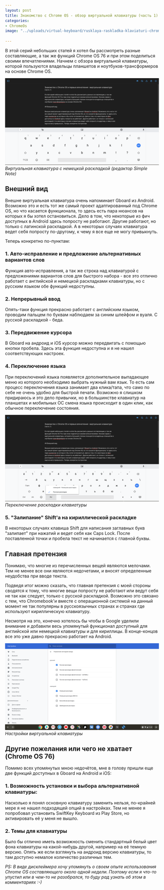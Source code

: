 ```yaml
---
layout: post
title: Знакомство с Chrome OS - обзор виртуальной клавиатуры (часть 1)
categories:
- ChromeOs
image: "../uploads/virtual-keyboard/rusklaya-raskladka-klaviaturi-chromeos.png"

---
```

В этой серий небольших статей я хотел бы рассмотреть разные составляющие, а так же функций Chrome OS 76 и при этом поделиться своими впечатлениями. Начнем с обзора виртуальной клавиатуры, которой пользуются владельцы планшетов и ноутбуков-трансформеров на основе Chrome OS.

![Виртуальная клавиатура с немецкой раскладкой](../uploads/virtual-keyboard/nemeckaya-raskladka-virtualnoi-klaviaturi.png "Виртуальная клавиатура с немецкой раскладкой")
*Виртуальная клавиатура с немецкой раскладкой (редактор Simple Note)*

## Внешний вид
Внешне виртуальная клавиатура очень напоминает Gboard из Android. Возможно это и есть тот же самый проект адаптированный под Chrome OS, но что касается функционала, то здесь есть пара нюансов на которых я бы хотел остановиться. Дело в том, что некоторые из фич доступных в Android здесь попросту не работают. Другие работают, но только с латинской раскладкой. А в некоторых случаях клавиатура ведет себя попросту по-другому, к чему я все еще не могу привыкнуть.

Теперь конкретно по-пунктам:

### 1. Авто-исправление и предложение альтернативных вариантов слов
Функция авто-исправления, а так же строка над клавиатурой с предложениями вариантов слов для быстрого набора - все это отлично работает с английской и немецкой раскладками клавиатуры, но с русским языком обе функций недоступны.

### 2. Непрерывный ввод
Опять-таки функция прекрасно работает с английским языком, проводим пальцем по буквам наблюдаем за синим шлейфом и вуаля. С русской раскладкой - беда.

### 3. Передвижение курсора
В Gboard на андроид и iOS курсор можно передвигать с помощью кнопки пробела. Здесь эта функция недоступна и я не нашел соответствующих настроек.

### 4. Переключение языка
При переключений языка появляется дополнительное выпадающее меню из которого необходимо выбрать нужный вам язык. То есть сам процесс переключения языка занимает два клика/тапа, что само по себе не очень удобно для быстрой печати. Возможно я слишком придираюсь и это дело привычки, но в большинстве клавиатур на планшетах и мобильных ОС смена языка происходит в один клик, как обычное переключение состояния.

![Переключение раскладки клавиатуры](../uploads/virtual-keyboard/pereklyuchenie-raskladki-klaviaturi.png "Переключение раскладки клавиатуры")
*Переключение раскладки клавиатуры*

### 5. "Залипание" Shift'а на кириллической раскладке
В некоторых случаях клавиша Shift для написания заглавных букв "залипает" при нажатий и ведет себя как Caps Lock. После поставленной точки и пробела текст не начинается с главной буквы.

## Главная претензия
Понимаю, что многие из перечисленных вещей являются мелочами. Тем не менее все они являются недочетами, и вносят определенные неудобства при вводе текста.

Подведя итог можно сказать, что главная претензия с моей стороны сводятся к тому, что многие вещи попросту не работают или ведут себя не так как следует, только с русской раскладкой. Возможно это связано с тем, что Chromebook'и вместе с операционной системой на данный момент не так популярны в русскоязычных странах и странах где используют кириллическую клавиатуру.

Несмотря на это, конечно хотелось бы чтобы в Google уделили внимание и добавили весь упомянутый функционал доступный для английской или немецкой клавиатуры и для кириллицы. В конце-концов все это уже давно прекрасно работает на Android.


![Настройки виртуальной клавиатуры](../uploads/virtual-keyboard/nastroiki-virtualnoi-klaviaturi.png "Настройки виртуальной клавиатуры")
*Настройки виртуальной клавиатуры*

## Другие пожелания или чего не хватает (Chrome OS 76)
Помимо всех упомянутых мною недочётов, мне в голову пришли еще две функций доступных в Gboard на Android и iOS:

### 1. Возможность установки и выбора альтернативной клавиатуры:

Насколько я понял основную клавиатуру заменить нельзя, по-крайней мере я не нашел подходящей опций в настройках. Тем не менее я попробовал установить SwiftKey Keyboard из Play Store, но активировать её у меня не вышло.

### 2. Темы для клавиатуры

Было бы отлично иметь возможность сменить стандартный белый цвет фона клавиатуры на какой-нибудь другой, например на её темную версию. Опять же если взглянуть на андроид версию клавиатуры, то там доступно немалое количество различных тем.

*PS: В виде дисклеймера хочу упомянуть о своем опыте использования Chrome OS составляющего около одной недели. Поэтому если я что-то упустил или в чем-то не разобрался, то буду рад узнать об этом в комментариях :-)*
